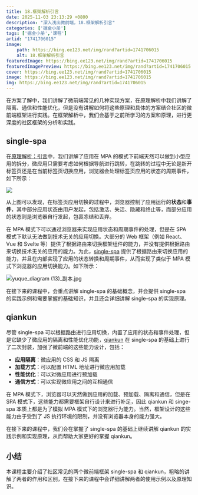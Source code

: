 ```yaml
---
title: 18.框架解析引言
date: 2025-11-03 23:13:29 +0800
description: "深入浅出微前端，18.框架解析引言"
categories: ['掘金小册']
tags: ['掘金小册','课程']
artid: "1741706015"
image:
    path: https://bing.ee123.net/img/rand?artid=1741706015
    alt: 18.框架解析引言
featuredImage: https://bing.ee123.net/img/rand?artid=1741706015
featuredImagePreview: https://bing.ee123.net/img/rand?artid=1741706015
cover: https://bing.ee123.net/img/rand?artid=1741706015
image: https://bing.ee123.net/img/rand?artid=1741706015
img: https://bing.ee123.net/img/rand?artid=1741706015
---
```


在方案了解中，我们讲解了微前端常见的几种实现方案，在原理解析中我们讲解了隔离、通信和性能优化，但是没有讲解如何将这些原理和具体的方案结合社区的微前端框架进行实践。在框架解析中，我们会基于之前所学习的方案和原理，进行更深度的社区框架的分析和实践。

## single-spa

在[原理解析：引言](https://juejin.cn/book/7258893482318626868/section/7259192824322031631#heading-0)中，我们讲解了应用在 MPA 的模式下前端天然可以做到小型应用的拆分，微应用只需要考虑如何根据导航进行跳转，在跳转的过程中无论是新开标签页还是在当前标签页切换应用，浏览器会处理标签页应用的状态的周期事件，如下所示：

![](https://p3-juejin.byteimg.com/tos-cn-i-k3u1fbpfcp/440aa671d6fd473590ac1d1fd508327e~tplv-k3u1fbpfcp-zoom-1.image)

从上图可以发现，在标签页应用切换的过程中，浏览器控制了应用运行的**状态**和**事件**，其中部分应用状态由用户发起，包括激活、失活、隐藏和终止等，而部分应用的状态则是浏览器自行发起，包裹冻结和丢弃。

在 MPA 模式下可以通过浏览器来实现应用状态和周期事件的处理，但是在 SPA 模式下默认无法做到技术无关的应用切换。大部分的 Web 框架（例如 React、Vue 和 Svelte 等）提供了根据路由来切换框架组件的能力，并没有提供根据路由来切换技术无关的应用的能力。为此，[single-spa](https://single-spa.js.org/) 提供了根据路由来切换应用的能力，并且在内部实现了应用的状态转换和周期事件，从而实现了类似于 MPA 模式下浏览器的应用切换能力。如下所示：

![yuque_diagram (13)_副本.jpg](https://p3-juejin.byteimg.com/tos-cn-i-k3u1fbpfcp/3ec25b2a864b475ebc511a49eb386a9a~tplv-k3u1fbpfcp-jj-mark:0:0:0:0:q75.image#?w=2160&h=1000&s=271200&e=png&b=f3f4f4)

在接下来的课程中，会重点讲解 single-spa 的基础概念，并会提供 single-spa 的实践示例和需要掌握的基础知识，并且还会详细讲解 single-spa 的实现原理。


## qiankun

尽管 single-spa 可以根据路由进行应用切换，内置了应用的状态和事件处理，但是它缺少了微应用的隔离和性能优化功能，[qiankun](https://qiankun.umijs.org/zh) 在 single-spa 的基础上进行了二次封装，加强了微前端的这些能力设计，包括：

- **应用隔离**：微应用的 CSS 和 JS 隔离
- **加载方式**：可以配置 HTML 地址进行微应用加载
- **性能优化**：可以对微应用进行预加载
- **通信方式**：可以实现微应用之间的互相通信


在 MPA 模式下，浏览器可以天然做到应用的加载、预加载、隔离和通信，但是在 SPA 模式下，这些能力都需要框架自行设计来进行补足，因此 qiankun 和 singe-spa 本质上都是为了模拟 MPA 模式下的浏览器行为能力。当然，框架设计的这些能力由于受到了 JS 执行环境的限制，并没有浏览器本身的能力强大。

在接下来的课程中，我们会在掌握了 single-spa 的基础上继续讲解 qiankun 的实践示例和实现原理，从而帮助大家更好的掌握 qiankun。


## 小结

本课程主要介绍了社区常见的两个微前端框架 single-spa 和 qiankun，粗略的讲解了两者的作用和区别，在接下来的课程中会详细讲解两者的使用示例以及原理知识。
